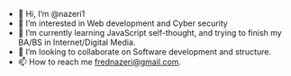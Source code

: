 - 👋 Hi, I’m @nazeri1
- 👀 I’m interested in Web development and Cyber security
- 🌱 I’m currently learning JavaScript self-thought, and trying to finish my BA/BS in Internet/Digital Media. 
- 💞️ I’m looking to collaborate on Software development and structure.
- 📫 How to reach me frednazeri@gmail.com.

<!---
nazeri1/nazeri1 is a ✨ special ✨ repository because its `README.md` (this file) appears on your GitHub profile.
You can click the Preview link to take a look at your changes.
--->
